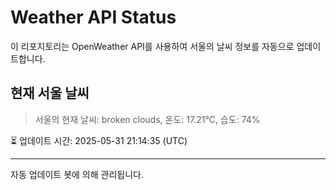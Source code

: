 
# Weather API Status

이 리포지토리는 OpenWeather API를 사용하여 서울의 날씨 정보를 자동으로 업데이트합니다.

## 현재 서울 날씨
> 서울의 현재 날씨: broken clouds, 온도: 17.21°C, 습도: 74%

⏳ 업데이트 시간: 2025-05-31 21:14:35 (UTC)

---
자동 업데이트 봇에 의해 관리됩니다.
